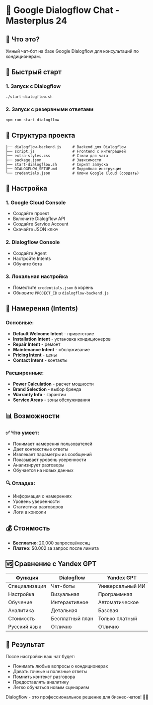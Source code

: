 # 🤖 Google Dialogflow Chat - Masterplus 24

## 🎯 Что это?

Умный чат-бот на базе Google Dialogflow для консультаций по кондиционерам.

## 🚀 Быстрый старт

### 1. Запуск с Dialogflow
```bash
./start-dialogflow.sh
```

### 2. Запуск с резервными ответами
```bash
npm run start-dialogflow
```

## 📁 Структура проекта

```
├── dialogflow-backend.js     # Backend для Dialogflow
├── script.js                 # Frontend с интеграцией
├── extra-styles.css          # Стили для чата
├── package.json              # Зависимости
├── start-dialogflow.sh       # Скрипт запуска
├── DIALOGFLOW_SETUP.md       # Подробная инструкция
└── credentials.json          # Ключи Google Cloud (создать)
```

## 🔧 Настройка

### 1. Google Cloud Console
- Создайте проект
- Включите Dialogflow API
- Создайте Service Account
- Скачайте JSON ключ

### 2. Dialogflow Console
- Создайте Agent
- Настройте Intents
- Обучите бота

### 3. Локальная настройка
- Поместите `credentials.json` в корень
- Обновите `PROJECT_ID` в `dialogflow-backend.js`

## 🎯 Намерения (Intents)

### Основные:
- **Default Welcome Intent** - приветствие
- **Installation Intent** - установка кондиционеров
- **Repair Intent** - ремонт
- **Maintenance Intent** - обслуживание
- **Pricing Intent** - цены
- **Contact Intent** - контакты

### Расширенные:
- **Power Calculation** - расчет мощности
- **Brand Selection** - выбор бренда
- **Warranty Info** - гарантии
- **Service Areas** - зоны обслуживания

## 📊 Возможности

### ✅ Что умеет:
- Понимает намерения пользователей
- Дает контекстные ответы
- Извлекает параметры из сообщений
- Показывает уровень уверенности
- Анализирует разговоры
- Обучается на новых данных

### 🔍 Отладка:
- Информация о намерениях
- Уровень уверенности
- Статистика разговоров
- Логи в консоли

## 💰 Стоимость

- **Бесплатно**: 20,000 запросов/месяц
- **Платно**: $0.002 за запрос после лимита

## 🆚 Сравнение с Yandex GPT

| Функция | Dialogflow | Yandex GPT |
|---------|------------|------------|
| Специализация | Чат-боты | Универсальный ИИ |
| Настройка | Визуальная | Программная |
| Обучение | Интерактивное | Автоматическое |
| Аналитика | Детальная | Базовая |
| Стоимость | Бесплатный план | Только платный |
| Русский язык | Отлично | Отлично |

## 🎉 Результат

После настройки ваш чат будет:
- Понимать любые вопросы о кондиционерах
- Давать точные и полезные ответы
- Помнить контекст разговора
- Предоставлять аналитику
- Легко обучаться новым сценариям

Dialogflow - это профессиональное решение для бизнес-чатов! 🤖✨
